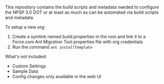 This repository contains the build scripts and metadata needed to configure the NPSP 3.0 DOT or at least as much as can be automated via build scripts and metadata.

To setup a new org:

1. Create a symlink named build.properties in the root and link it to a Force.com Ant Migration Tool properties file with org credentials
2. Run the command `ant installTemplate`

What's not included:
- Custom Settings
- Sample Data
- Config changes only available in the web UI
